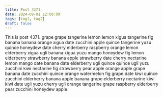 ```yaml
---
title: Post 4371
date: 2024-09-01 12:00:00
tags: [tag1, tag2]
draft: false
---
```

This is post 4371.
grape
grape
tangerine
lemon
lemon
xigua
tangerine
fig
banana
banana
orange
xigua
date
zucchini
apple
quince
tangerine
yuzu
quince
honeydew
date
cherry
elderberry
raspberry
orange
lemon
elderberry
xigua
ugli
banana
xigua
yuzu
mango
honeydew
fig
lemon
elderberry
strawberry
banana
apple
strawberry
date
cherry
nectarine
lemon
mango
date
banana
date
elderberry
ugli
quince
quince
ugli
yuzu
zucchini
kiwi
nectarine
fig
strawberry
pear
apple
orange
apple
grape
banana
date
zucchini
quince
orange
watermelon
fig
grape
date
kiwi
quince
zucchini
elderberry
banana
apple
banana
grape
elderberry
nectarine
kiwi
kiwi
date
ugli
yuzu
cherry
ugli
orange
tangerine
grape
raspberry
elderberry
pear
zucchini
honeydew
apple
